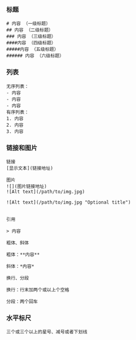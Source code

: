 ### 标题
```
# 内容 （一级标题） 
## 内容 （二级标题） 
### 内容 （三级标题） 
####内容 （四级标题） 
#####内容 （五级标题） 
###### 内容 （六级标题）

```
### 列表

```
无序列表： 
- 内容 
- 内容 
- 内容 
有序列表： 
1. 内容 
2. 内容 
3. 内容
```

### 链接和图片

```
链接 
[显示文本](链接地址)

图片 
![](图片链接地址)
![Alt text](/path/to/img.jpg)

![Alt text](/path/to/img.jpg "Optional title")


引用

> 内容

粗体、斜体

粗体：**内容**

斜体：*内容*

换行、分段

换行：行末加两个或以上个空格

分段：两个回车
```

### 水平标尺

```
三个或三个以上的星号、减号或者下划线
```